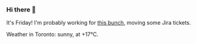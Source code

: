 ### Hi there :wave:

It's Friday! I'm probably working for [this bunch](https://github.com/kohofinancial), moving some Jira tickets.

Weather in Toronto: sunny, at +17°C.
